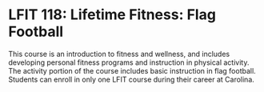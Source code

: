 # LFIT 118: Lifetime Fitness: Flag Football

This course is an introduction to fitness and wellness, and includes developing personal fitness programs and instruction in physical activity. The activity portion of the course includes basic instruction in flag football. Students can enroll in only one LFIT course during their career at Carolina.